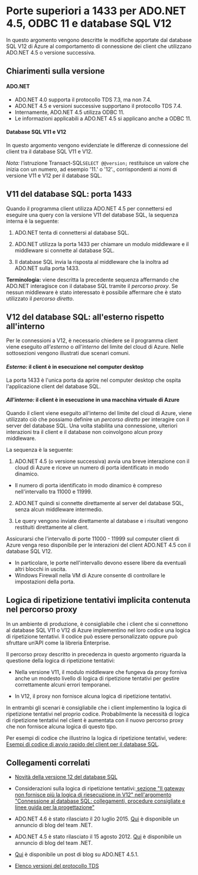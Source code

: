 <properties 
	pageTitle="Porte superiori a 1433 per ADO.NET 4.5, ODBC 11 e database SQL V12 | Microsoft Azure"
	description="Le connessioni client al database SQL V12 di Azure talvolta ignorano il proxy e interagiscono direttamente con il database. Le porte diverse da 1433 diventano importanti."
	services="sql-database"
	documentationCenter=""
	authors="MightyPen"
	manager="jeffreyg"
	editor="" />


<tags 
	ms.service="sql-database" 
	ms.workload="data-management" 
	ms.tgt_pltfrm="na" 
	ms.devlang="na" 
	ms.topic="article" 
	ms.date="08/05/2015" 
	ms.author="genemi"/>


# Porte superiori a 1433 per ADO.NET 4.5, ODBC 11 e database SQL V12


In questo argomento vengono descritte le modifiche apportate dal database SQL V12 di Azure al comportamento di connessione dei client che utilizzano ADO.NET 4.5 o versione successiva.


## Chiarimenti sulla versione


#### ADO.NET


- ADO.NET 4.0 supporta il protocollo TDS 7.3, ma non 7.4.
- ADO.NET 4.5 e versioni successive supportano il protocollo TDS 7.4.
- Internamente, ADO.NET 4.5 utilizza ODBC 11.
 - Le informazioni applicabili a ADO.NET 4.5 si applicano anche a ODBC 11.


#### Database SQL V11 e V12


In questo argomento vengono evidenziate le differenze di connessione del client tra il database SQL V11 e V12.


*Nota:* l’istruzione Transact-SQL`SELECT @@version;` restituisce un valore che inizia con un numero, ad esempio '11.' o '12'., corrispondenti ai nomi di versione V11 e V12 per il database SQL.


## V11 del database SQL: porta 1433


Quando il programma client utilizza ADO.NET 4.5 per connettersi ed eseguire una query con la versione V11 del database SQL, la sequenza interna è la seguente:


1. ADO.NET tenta di connettersi al database SQL.

2. ADO.NET utilizza la porta 1433 per chiamare un modulo middleware e il middleware si connette al database SQL.

3. Il database SQL invia la risposta al middleware che la inoltra ad ADO.NET sulla porta 1433.


**Terminologia:** viene descritta la precedente sequenza affermando che ADO.NET interagisce con il database SQL tramite il *percorso proxy*. Se nessun middleware è stato interessato è possibile affermare che è stato utilizzato il *percorso diretto*.


## V12 del database SQL: all'esterno rispetto all'interno


Per le connessioni a V12, è necessario chiedere se il programma client viene eseguito *all'esterno* o *all'interno* del limite del cloud di Azure. Nelle sottosezioni vengono illustrati due scenari comuni.


#### *Esterno:* il client è in esecuzione nel computer desktop


La porta 1433 è l'unica porta da aprire nel computer desktop che ospita l'applicazione client del database SQL.


#### *All'interno:* il client è in esecuzione in una macchina virtuale di Azure


Quando il client viene eseguito all'interno del limite del cloud di Azure, viene utilizzato ciò che possiamo definire un *percorso diretto* per interagire con il server del database SQL. Una volta stabilita una connessione, ulteriori interazioni tra il client e il database non coinvolgono alcun proxy middleware.


La sequenza è la seguente:


1. ADO.NET 4.5 (o versione successiva) avvia una breve interazione con il cloud di Azure e riceve un numero di porta identificato in modo dinamico.
 - Il numero di porta identificato in modo dinamico è compreso nell'intervallo tra 11000 e 11999.

2. ADO.NET quindi si connette direttamente al server del database SQL, senza alcun middleware intermedio.

3. Le query vengono inviate direttamente al database e i risultati vengono restituiti direttamente al client.


Assicurarsi che l'intervallo di porte 11000 - 11999 sul computer client di Azure venga reso disponibile per le interazioni del client ADO.NET 4.5 con il database SQL V12.

- In particolare, le porte nell'intervallo devono essere libere da eventuali altri blocchi in uscita.
- Windows Firewall nella VM di Azure consente di controllare le impostazioni della porta.


## Logica di ripetizione tentativi implicita contenuta nel percorso proxy


In un ambiente di produzione, è consigliabile che i client che si connettono al database SQL V11 o V12 di Azure implementino nel loro codice una logica di ripetizione tentativi. Il codice può essere personalizzato oppure può sfruttare un’API come la libreria Enterprise.


Il percorso proxy descritto in precedenza in questo argomento riguarda la questione della logica di ripetizione tentativi:


- Nella versione V11, il modulo middleware che fungeva da proxy forniva anche un modesto livello di logica di ripetizione tentativi per gestire correttamente alcuni errori temporanei.

- In V12, il proxy non fornisce alcuna logica di ripetizione tentativi.


In entrambi gli scenari è consigliabile che i client implementino la logica di ripetizione tentativi nel proprio codice. Probabilmente la necessità di logica di ripetizione tentativi nel client è aumentata con il nuovo percorso proxy che non fornisce alcuna logica di questo tipo.


Per esempi di codice che illustrino la logica di ripetizione tentativi, vedere: [Esempi di codice di avvio rapido del client per il database SQL](sql-database-develop-quick-start-client-code-samples.md).


## Collegamenti correlati


- [Novità della versione 12 del database SQL](sql-database-v12-whats-new.md)

- Considerazioni sulla logica di ripetizione tentativi:[ sezione "Il gateway non fornisce più la logica di riesecuzione in V12" nell'argomento "Connessione al database SQL: collegamenti, procedure consigliate e linee guida per la progettazione"](sql-database-connect-central-recommendations.md#gatewaynoretry)

- ADO.NET 4.6 è stato rilasciato il 20 luglio 2015. [Qui](http://blogs.msdn.com/b/dotnet/archive/2015/07/20/announcing-net-framework-4-6.aspx) è disponibile un annuncio di blog del team .NET.

- ADO.NET 4.5 è stato rilasciato il 15 agosto 2012. [Qui](http://blogs.msdn.com/b/dotnet/archive/2012/08/15/announcing-the-release-of-net-framework-4-5-rtm-product-and-source-code.aspx) è disponibile un annuncio di blog del team .NET.
 - [Qui](http://blogs.msdn.com/b/dotnet/archive/2013/06/26/announcing-the-net-framework-4-5-1-preview.aspx) è disponibile un post di blog su ADO.NET 4.5.1.

- [Elenco versioni del protocollo TDS](http://www.freetds.org/userguide/tdshistory.htm)

<!---HONumber=August15_HO6-->